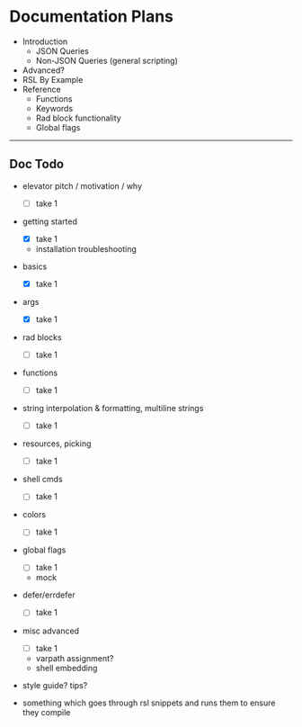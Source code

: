 # Documentation Plans

- Introduction
  - JSON Queries
  - Non-JSON Queries (general scripting)
- Advanced?
- RSL By Example
- Reference
  - Functions
  - Keywords
  - Rad block functionality
  - Global flags

---

## Doc Todo

- elevator pitch / motivation / why
  - [ ] take 1
- getting started
  - [x] take 1
  - installation troubleshooting
- basics
  - [x] take 1
- args
  - [x] take 1
- rad blocks
  - [ ] take 1
- functions
  - [ ] take 1
- string interpolation & formatting, multiline strings
  - [ ] take 1
- resources, picking
  - [ ] take 1
- shell cmds
  - [ ] take 1
- colors
  - [ ] take 1
- global flags
  - [ ] take 1
  - mock
- defer/errdefer
  - [ ] take 1
- misc advanced
  - [ ] take 1
  - varpath assignment?
  - shell embedding

- style guide? tips?
- something which goes through rsl snippets and runs them to ensure they compile
